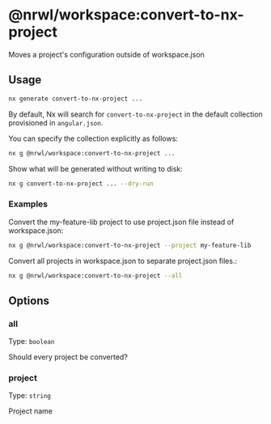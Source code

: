 # @nrwl/workspace:convert-to-nx-project

Moves a project's configuration outside of workspace.json

## Usage

```bash
nx generate convert-to-nx-project ...
```

By default, Nx will search for `convert-to-nx-project` in the default collection provisioned in `angular.json`.

You can specify the collection explicitly as follows:

```bash
nx g @nrwl/workspace:convert-to-nx-project ...
```

Show what will be generated without writing to disk:

```bash
nx g convert-to-nx-project ... --dry-run
```

### Examples

Convert the my-feature-lib project to use project.json file instead of workspace.json:

```bash
nx g @nrwl/workspace:convert-to-nx-project --project my-feature-lib
```

Convert all projects in workspace.json to separate project.json files.:

```bash
nx g @nrwl/workspace:convert-to-nx-project --all
```

## Options

### all

Type: `boolean`

Should every project be converted?

### project

Type: `string`

Project name
